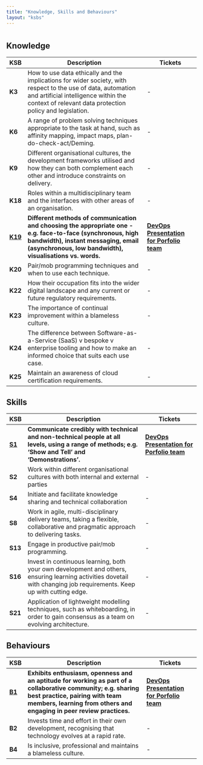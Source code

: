 ```yaml
---
title: "Knowledge, Skills and Behaviours"
layout: "ksbs"
---
```

#

## Knowledge

| KSB | Description| Tickets |
| - | - | - |
| **K3**| How to use data ethically and the implications for wider society, with respect to the use of data, automation and artificial intelligence within the context of relevant data protection policy and legislation. | - |
| **K6** | A range of problem solving techniques appropriate to the task at hand, such as affinity mapping, impact maps, plan-do-check-act/Deming. | - |
| **K9** |  Different organisational cultures, the development frameworks utilised and how they can both complement each other and introduce constraints on delivery. | - |
| **K18** | Roles within a multidisciplinary team and the interfaces with other areas of an organisation. | -|
| **[K19](../tags/k19)** | **Different methods of communication and choosing the appropriate one - e.g. face-to-face (synchronous, high bandwidth), instant messaging, email (asynchronous, low bandwidth), visualisations vs. words.** | **[DevOps Presentation for Porfolio team](../posts/presentation/)** |
| **K20** | Pair/mob programming techniques and when to use each technique. | -|
| **K22** | How their occupation fits into the wider digital landscape and any current or future regulatory requirements. | -|
| **K23** | The importance of continual improvement within a blameless culture. | -|
| **K24** | The difference between Software-as-a-Service (SaaS) v bespoke v enterprise tooling and how to make an informed choice that suits each use case. | -|
| **K25** | Maintain an awareness of cloud certification requirements. | -|

## Skills

| KSB | Description| Tickets |
| - | - | - |
| **[S1](../tags/s1)** | **Communicate credibly with technical and non-technical people at all levels, using a range of methods; e.g. ‘Show and Tell’ and ‘Demonstrations’.** | **[DevOps Presentation for Porfolio team](../posts/presentation/)** |
| **S2** | Work within different organisational cultures with both internal and external parties | - |
| **S4** | Initiate and facilitate knowledge sharing and technical collaboration | - |
| **S8** | Work in agile, multi-disciplinary delivery teams, taking a flexible, collaborative and pragmatic approach to delivering tasks. | - |
| **S13** | Engage in productive pair/mob programming. | -|
| **S16** | Invest in continuous learning, both your own development and others, ensuring learning activities dovetail with changing job requirements. Keep up with cutting edge. | -|
| **S21** | Application of lightweight modelling techniques, such as whiteboarding, in order to gain consensus as a team on evolving architecture. | - |

## Behaviours

| KSB | Description| Tickets |
| - | - | - |
| **[B1](../tags/b1)** | **Exhibits enthusiasm, openness and an aptitude for working as part of a collaborative community; e.g. sharing best practice, pairing with team members, learning from others and engaging in peer review practices.** | **[DevOps Presentation for Porfolio team](../posts/presentation/)** |
| **B2** | Invests time and effort in their own development, recognising that technology evolves at a rapid rate. | -|
| **B4** | Is inclusive, professional and maintains a blameless culture. | -|
